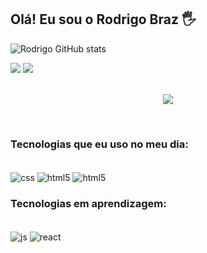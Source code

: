## Olá! Eu sou o Rodrigo Braz 🖐️

![Rodrigo GitHub stats](https://github-readme-stats.vercel.app/api?username=rodrigoflbraz&show_icons=true&theme=dark)

<div> 
  <a href = "mailto:rodrigoflbraz@gmail.com"><img src="https://img.shields.io/badge/-Gmail-%23333?style=for-the-badge&logo=gmail&logoColor=white" target="_blank"></a>
  <a href="https://www.linkedin.com/in/rodrigo-felipe-lima-braz-7b4190185" target="_blank"><img src="https://img.shields.io/badge/-LinkedIn-%230077B5?style=for-the-badge&logo=linkedin&logoColor=white" target="_blank"></a><br/><br/>
  
<p align="center">
  <img src="https://github-profile-trophy.vercel.app/?username=rodrigoflbraz&theme=dracula&row=2&no-bg=true&column=3&margin-w=15&margin-h=15" />
</p><br/>

### Tecnologias que eu uso no meu dia:
<div style="display: inline_block"><br/>
  <img align="center" alt="css" src="https://img.shields.io/badge/CSS3-1572B6?style=for-the-badge&logo=css3&logoColor=white" /> 
  <img align="center" alt="html5" src="https://img.shields.io/badge/HTML5-E34F26?style=for-the-badge&logo=html5&logoColor=white" />
   <img align="center" alt="html5" src="https://img.shields.io/badge/Python-14354C?style=for-the-badge&logo=python&logoColor=white" /><br/>
 
### Tecnologias em aprendizagem:
<div style="display: inline_block"><br>
   <img align="center" alt="js" src="https://img.shields.io/badge/JavaScript-F7DF1E?style=for-the-badge&logo=javascript&logoColor=black" />
    <img align="center" alt="react" src="https://img.shields.io/badge/React-20232A?style=for-the-badge&logo=react&logoColor=61DAFB" /> <br/>

  <div align="center">

<br></div> 


